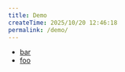 ```yaml
---
title: Demo
createTime: 2025/10/20 12:46:18
permalink: /demo/
---
```


- [bar](./bar.md)
- [foo](./foo.md)
